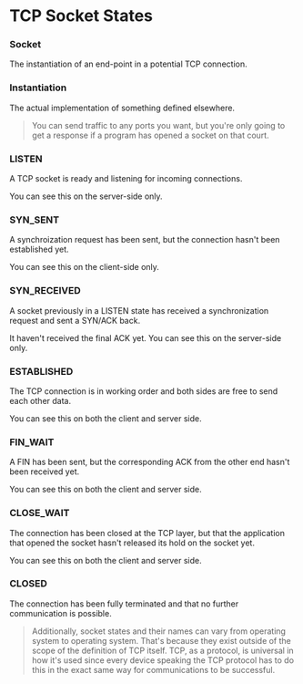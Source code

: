 # TCP Socket States

### **Socket**

The instantiation of an end-point in a potential TCP connection.

### **Instantiation**

The actual implementation of something defined elsewhere.

> You can send traffic to any ports you want, but you're only going to get a response if a program has opened a socket on that court.

### **LISTEN**

A TCP socket is ready and listening for incoming connections.

You can see this on the server-side only.

### **SYN_SENT**

A synchroization request has been sent, but the connection hasn't been established yet.

You can see this on the client-side only.

### **SYN_RECEIVED**

A socket previously in a LISTEN state has received a synchronization request and sent a SYN/ACK back.

It haven't received the final ACK yet. You can see this on the server-side only.

### **ESTABLISHED**

The TCP connection is in working order and both sides are free to send each other data.

You can see this on both the client and server side.

### **FIN_WAIT**

A FIN has been sent, but the corresponding ACK from the other end hasn't been received yet.

You can see this on both the client and server side.

### **CLOSE_WAIT**

The connection has been closed at the TCP layer, but that the application that opened the socket hasn't released its hold on the socket yet.

You can see this on both the client and server side.

### **CLOSED**

The connection has been fully terminated and that no further communication is possible.

> Additionally, socket states and their names can vary from operating system to operating system. That's because they exist outside of the scope of the definition of TCP itself. TCP, as a protocol, is universal in how it's used since every device speaking the TCP protocol has to do this in the exact same way for communications to be successful.
